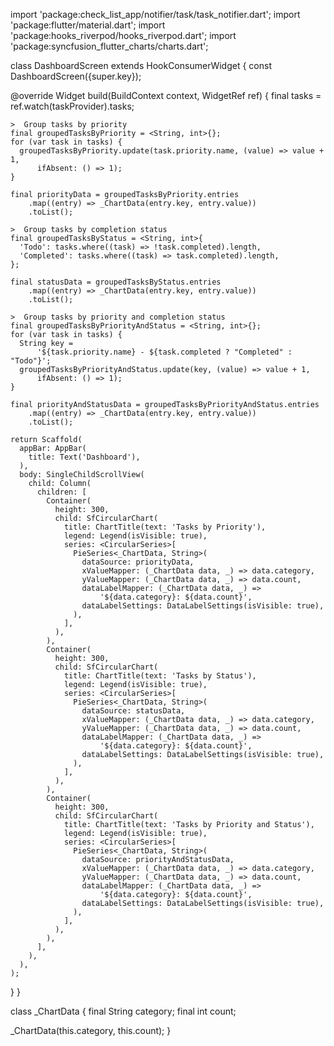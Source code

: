 import 'package:check_list_app/notifier/task/task_notifier.dart';
import 'package:flutter/material.dart';
import 'package:hooks_riverpod/hooks_riverpod.dart';
import 'package:syncfusion_flutter_charts/charts.dart';

class DashboardScreen extends HookConsumerWidget {
  const DashboardScreen({super.key});

  @override
  Widget build(BuildContext context, WidgetRef ref) {
    final tasks = ref.watch(taskProvider).tasks;

    >  Group tasks by priority
    final groupedTasksByPriority = <String, int>{};
    for (var task in tasks) {
      groupedTasksByPriority.update(task.priority.name, (value) => value + 1,
          ifAbsent: () => 1);
    }

    final priorityData = groupedTasksByPriority.entries
        .map((entry) => _ChartData(entry.key, entry.value))
        .toList();

    >  Group tasks by completion status
    final groupedTasksByStatus = <String, int>{
      'Todo': tasks.where((task) => !task.completed).length,
      'Completed': tasks.where((task) => task.completed).length,
    };

    final statusData = groupedTasksByStatus.entries
        .map((entry) => _ChartData(entry.key, entry.value))
        .toList();

    >  Group tasks by priority and completion status
    final groupedTasksByPriorityAndStatus = <String, int>{};
    for (var task in tasks) {
      String key =
          '${task.priority.name} - ${task.completed ? "Completed" : "Todo"}';
      groupedTasksByPriorityAndStatus.update(key, (value) => value + 1,
          ifAbsent: () => 1);
    }

    final priorityAndStatusData = groupedTasksByPriorityAndStatus.entries
        .map((entry) => _ChartData(entry.key, entry.value))
        .toList();

    return Scaffold(
      appBar: AppBar(
        title: Text('Dashboard'),
      ),
      body: SingleChildScrollView(
        child: Column(
          children: [
            Container(
              height: 300,
              child: SfCircularChart(
                title: ChartTitle(text: 'Tasks by Priority'),
                legend: Legend(isVisible: true),
                series: <CircularSeries>[
                  PieSeries<_ChartData, String>(
                    dataSource: priorityData,
                    xValueMapper: (_ChartData data, _) => data.category,
                    yValueMapper: (_ChartData data, _) => data.count,
                    dataLabelMapper: (_ChartData data, _) =>
                        '${data.category}: ${data.count}',
                    dataLabelSettings: DataLabelSettings(isVisible: true),
                  ),
                ],
              ),
            ),
            Container(
              height: 300,
              child: SfCircularChart(
                title: ChartTitle(text: 'Tasks by Status'),
                legend: Legend(isVisible: true),
                series: <CircularSeries>[
                  PieSeries<_ChartData, String>(
                    dataSource: statusData,
                    xValueMapper: (_ChartData data, _) => data.category,
                    yValueMapper: (_ChartData data, _) => data.count,
                    dataLabelMapper: (_ChartData data, _) =>
                        '${data.category}: ${data.count}',
                    dataLabelSettings: DataLabelSettings(isVisible: true),
                  ),
                ],
              ),
            ),
            Container(
              height: 300,
              child: SfCircularChart(
                title: ChartTitle(text: 'Tasks by Priority and Status'),
                legend: Legend(isVisible: true),
                series: <CircularSeries>[
                  PieSeries<_ChartData, String>(
                    dataSource: priorityAndStatusData,
                    xValueMapper: (_ChartData data, _) => data.category,
                    yValueMapper: (_ChartData data, _) => data.count,
                    dataLabelMapper: (_ChartData data, _) =>
                        '${data.category}: ${data.count}',
                    dataLabelSettings: DataLabelSettings(isVisible: true),
                  ),
                ],
              ),
            ),
          ],
        ),
      ),
    );
  }
}

class _ChartData {
  final String category;
  final int count;

  _ChartData(this.category, this.count);
}
